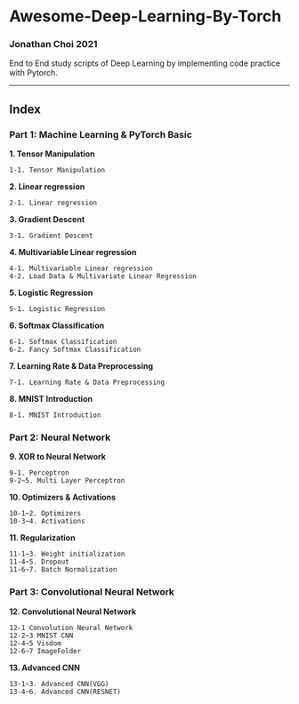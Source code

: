 # Awesome-Deep-Learning-By-Torch

### Jonathan Choi 2021

End to End study scripts of Deep Learning by implementing code practice with Pytorch.

---

## Index

### Part 1: Machine Learning & PyTorch Basic 

**1. Tensor Manipulation**

    1-1. Tensor Manipulation

**2. Linear regression**

    2-1. Linear regression

**3. Gradient Descent**

    3-1. Gradient Descent

**4. Multivariable Linear regression**

    4-1. Multivariable Linear regression
    4-2. Load Data & Multivariate Linear Regression
    
**5. Logistic Regression**

    5-1. Logistic Regression
    
**6. Softmax Classification**

    6-1. Softmax Classification
    6-2. Fancy Softmax Classification

**7. Learning Rate & Data Preprocessing**

    7-1. Learning Rate & Data Preprocessing

**8. MNIST Introduction**

    8-1. MNIST Introduction


### Part 2: Neural Network

**9. XOR to Neural Network**

    9-1. Perceptron
    9-2~5. Multi Layer Perceptron

**10. Optimizers & Activations**

    10-1~2. Optimizers
    10-3~4. Activations

**11. Regularization**
    
    11-1~3. Weight initialization
    11-4~5. Dropout
    11-6~7. Batch Normalization

### Part 3: Convolutional Neural Network

**12. Convolutional Neural Network**

    12-1 Convolution Neural Network
    12-2~3 MNIST CNN
    12-4~5 Visdom
    12-6~7 ImageFolder

**13. Advanced CNN**

    13-1~3. Advanced CNN(VGG)
    13-4~6. Advanced CNN(RESNET)

